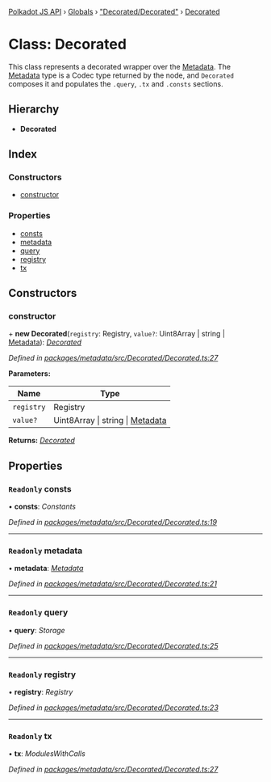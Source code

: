 [Polkadot JS API](../README.md) › [Globals](../globals.md) › ["Decorated/Decorated"](../modules/_decorated_decorated_.md) › [Decorated](_decorated_decorated_.decorated.md)

# Class: Decorated

This class represents a decorated wrapper over the [Metadata](_metadata_metadata_.metadata.md). The
[Metadata](_metadata_metadata_.metadata.md) type is a Codec type returned by the node, and `Decorated`
composes it and populates the `.query`, `.tx` and `.consts` sections.

## Hierarchy

* **Decorated**

## Index

### Constructors

* [constructor](_decorated_decorated_.decorated.md#constructor)

### Properties

* [consts](_decorated_decorated_.decorated.md#readonly-consts)
* [metadata](_decorated_decorated_.decorated.md#readonly-metadata)
* [query](_decorated_decorated_.decorated.md#readonly-query)
* [registry](_decorated_decorated_.decorated.md#readonly-registry)
* [tx](_decorated_decorated_.decorated.md#readonly-tx)

## Constructors

###  constructor

\+ **new Decorated**(`registry`: Registry, `value?`: Uint8Array | string | [Metadata](_metadata_metadata_.metadata.md)): *[Decorated](_decorated_decorated_.decorated.md)*

*Defined in [packages/metadata/src/Decorated/Decorated.ts:27](https://github.com/polkadot-js/api/blob/f825c7f187/packages/metadata/src/Decorated/Decorated.ts#L27)*

**Parameters:**

Name | Type |
------ | ------ |
`registry` | Registry |
`value?` | Uint8Array &#124; string &#124; [Metadata](_metadata_metadata_.metadata.md) |

**Returns:** *[Decorated](_decorated_decorated_.decorated.md)*

## Properties

### `Readonly` consts

• **consts**: *Constants*

*Defined in [packages/metadata/src/Decorated/Decorated.ts:19](https://github.com/polkadot-js/api/blob/f825c7f187/packages/metadata/src/Decorated/Decorated.ts#L19)*

___

### `Readonly` metadata

• **metadata**: *[Metadata](_metadata_metadata_.metadata.md)*

*Defined in [packages/metadata/src/Decorated/Decorated.ts:21](https://github.com/polkadot-js/api/blob/f825c7f187/packages/metadata/src/Decorated/Decorated.ts#L21)*

___

### `Readonly` query

• **query**: *Storage*

*Defined in [packages/metadata/src/Decorated/Decorated.ts:25](https://github.com/polkadot-js/api/blob/f825c7f187/packages/metadata/src/Decorated/Decorated.ts#L25)*

___

### `Readonly` registry

• **registry**: *Registry*

*Defined in [packages/metadata/src/Decorated/Decorated.ts:23](https://github.com/polkadot-js/api/blob/f825c7f187/packages/metadata/src/Decorated/Decorated.ts#L23)*

___

### `Readonly` tx

• **tx**: *ModulesWithCalls*

*Defined in [packages/metadata/src/Decorated/Decorated.ts:27](https://github.com/polkadot-js/api/blob/f825c7f187/packages/metadata/src/Decorated/Decorated.ts#L27)*
